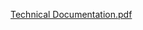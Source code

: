 [Technical Documentation.pdf](https://github.com/user-attachments/files/16910211/Technical.Documentation.pdf)
